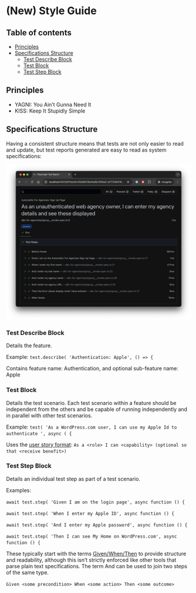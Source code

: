 # (New) Style Guide

## Table of contents

- [Principles](#principles)
- [Specifications Structure](#specifications-structure)
  - [Test Describe Block](#test-describe-block)
  - [Test Block](#test-block)
  - [Test Step Block](#test-step-block)

## Principles

- YAGNI: You Ain’t Gunna Need It
- KISS: Keep It Stupidly Simple

## Specifications Structure

Having a consistent structure means that tests are not only easier to read and update, but test reports generated are easy to read as system specifications:

![Playwright Test Report Example](./files/example_test_report.png 'Playwright Test Report Example')

### Test Describe Block

Details the feature.

Example: `test.describe( 'Authentication: Apple', () => {`

Contains feature name: Authentication, and optional sub-feature name: Apple

### Test Block

Details the test scenario. Each test scenario within a feature should be independent from the others and be capable of running independently and in parallel with other test scenarios.

Example: `test( 'As a WordPress.com user, I can use my Apple Id to authenticate ', async ( {`

Uses the [user story format](https://en.wikipedia.org/wiki/User_story): `As a <role> I can <capability> (optional so that <receive benefit>)`

### Test Step Block

Details an individual test step as part of a test scenario.

Examples:

`await test.step( 'Given I am on the login page', async function () {`

`await test.step( 'When I enter my Apple ID', async function () {`

`await test.step( 'And I enter my Apple password', async function () {`

`await test.step( 'Then I can see My Home on WordPress.com', async function () {`

These typically start with the terms [Given/When/Then](https://en.wikipedia.org/wiki/Given-When-Then) to provide structure and readability, although this isn’t strictly enforced like other tools that parse plain text specifications. The term And can be used to join two steps of the same type.

`Given <some precondition> When <some action> Then <some outcome>`
